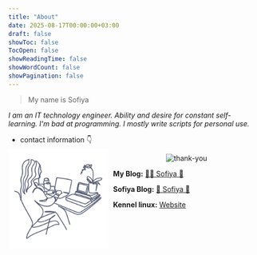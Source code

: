 ```yaml
---
title: "About"
date: 2025-08-17T00:00:00+03:00
draft: false
showToc: false
TocOpen: false
showReadingTime: false
showWordCount: false
showPagination: false
---
```


> My name is Sofiya

_I am an IT technology engineer. Ability and desire for constant self-learning. I'm bad at programming. I mostly write scripts for personal use._

- contact information 👇

<img align='left' src="https://raw.githubusercontent.com/sofijacom/KL-blog/refs/heads/main/images/resume-s.png" style="margin-right: 10px; margin-top: -10px;" height="auto" width="200" alt="sv-resume" />

<p align="center">
  
<img src="https://readme-typing-svg.herokuapp.com?font=Roboto+Slab&color=5a5f77&size=24&center=true&vCenter=true&width=450&lines=Thank+you+for+visiting+." alt="thank-you" />
  
</p> 


**My Blog:** [🌸🐳 Sofiya 👋](https://sofi2025-cpu.github.io/)

**Sofiya Blog:** [💜 Sofiya 🌹](https://sofijacom.github.io/KL-blog/)

**Kennel linux:** [ Website ](https://sofijacom.github.io/)

